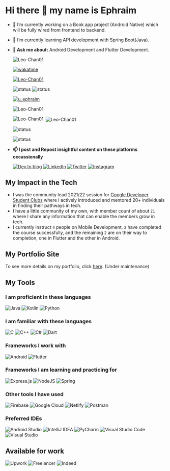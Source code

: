 # Hi there 👋 my name is Ephraim

- 🔭 I’m currently working on a Book app project (Android Native) which will be fully wired from frontend to backend.
- 🌱 I’m currently learning API development with Spring Boot(Java).
- **💬 Ask me about:** Android Development and Flutter Development.

  <p align="left"> <img src="https://komarev.com/ghpvc/?username=Leo-Chan01&label=Profile%20views&color=0e75b6&style=flat" alt="Leo-Chan01" /> </p> 
  
  [![wakatime](https://wakatime.com/badge/user/0ff88b28-7a04-4e0a-afa9-7851e4ae7b3f.svg)](https://wakatime.com/@0ff88b28-7a04-4e0a-afa9-7851e4ae7b3f)


  <p align="left"> <a href="https://github.com/ryo-ma/github-profile-trophy"><img src="https://github-profile-trophy.vercel.app/?username=Leo-Chan01" alt="Leo-Chan01" /></a> </p>
  
  ![status](https://badge.stateful.com/Leo-Chan01/status.svg)   ![status](https://badge.stateful.com/Leo-Chan01/dnd.svg)

  
  <p align="left"> <a href="https://twitter.com/u_ephraim" target="blank"><img src="https://img.shields.io/twitter/follow/u_ephraim?logo=twitter&style=for-the-badge" alt="u_ephraim" /></a> </p>
    
    <p><img align="center" src="https://github-readme-streak-stats.herokuapp.com/?user=Leo-Chan01&" alt="Leo-Chan01" /></p>

    <p><img align="left" src="https://github-readme-stats.vercel.app/api/top-langs?username=Leo-Chan01&show_icons=true&locale=en&layout=compact" alt="Leo-Chan01" /></p>

    <p>&nbsp;<img align="center" src="https://github-readme-stats.vercel.app/api?username=Leo-Chan01&show_icons=true&locale=en" alt="Leo-Chan01" /></p>
    
    ![status](https://badge.stateful.com/Leo-Chan01/status.svg)
   
    ![status](https://badge.stateful.com/Leo-Chan01/dnd.svg)

- **📫 I post and Repost insightful content on these platforms occassionally** 

  [![Dev.to blog](https://img.shields.io/badge/dev.to-0A0A0A?style=for-the-badge&logo=dev.to&logoColor=white)](https://dev.to/leochan01)    [![LinkedIn](https://img.shields.io/badge/linkedin-%230077B5.svg?style=for-the-badge&logo=linkedin&logoColor=white)](https://linkedin.com/in/ephraimumunnakwe100) [![Twitter](https://img.shields.io/badge/Twitter-%231DA1F2.svg?style=for-the-badge&logo=Twitter&logoColor=white)](https://twitter.com/u_ephraim)  [![Instagram](https://img.shields.io/badge/Instagram-%23E4405F.svg?style=for-the-badge&logo=Instagram&logoColor=white)](https://instagram.com/your.favourite.developer)

## My Impact in the Tech
- I was the community lead 2021/22 session for [Google Developer Student Clubs](https://github.com/gdscaefunai) where I actively introduced and mentored 20+ individuals in finding their pathways in tech.
- I have a little community of my own, with member count of about ```21``` where  I share any information that can enable the members grow in tech.
- I currently instruct ```4``` people on Mobile Development, ```2``` have completed the course successfully, and the remaining ```2``` are on their way to completion, one in Flutter and the other in Android.

## My Portfolio Site
To see more details on my portfolio, click [here](https://ephraimumunnakwe.me). (Under maintenance)

## My Tools
### I am proficient in these languages
![Java](https://img.shields.io/badge/java-%23ED8B00.svg?style=for-the-badge&logo=java&logoColor=white)  ![Kotlin](https://img.shields.io/badge/kotlin-%237F52FF.svg?style=for-the-badge&logo=kotlin&logoColor=white)  ![Python](https://img.shields.io/badge/python-3670A0?style=for-the-badge&logo=python&logoColor=ffdd54)

### I am familiar with these languages
![C](https://img.shields.io/badge/c-%2300599C.svg?style=for-the-badge&logo=c&logoColor=white) ![C++](https://img.shields.io/badge/c++-%2300599C.svg?style=for-the-badge&logo=c%2B%2B&logoColor=white) ![C#](https://img.shields.io/badge/c%23-%23239120.svg?style=for-the-badge&logo=c-sharp&logoColor=white) ![Dart](https://img.shields.io/badge/dart-%230175C2.svg?style=for-the-badge&logo=dart&logoColor=white)

### Frameworks I work with
![Android](https://img.shields.io/badge/Android-3DDC84?style=for-the-badge&logo=android&logoColor=white)  ![Flutter](https://img.shields.io/badge/Flutter-%2302569B.svg?style=for-the-badge&logo=Flutter&logoColor=white) 

### Frameworks I am learning and practicing for
![Express.js](https://img.shields.io/badge/express.js-%23404d59.svg?style=for-the-badge&logo=express&logoColor=%2361DAFB) ![NodeJS](https://img.shields.io/badge/node.js-6DA55F?style=for-the-badge&logo=node.js&logoColor=white) ![Spring](https://img.shields.io/badge/spring-%236DB33F.svg?style=for-the-badge&logo=spring&logoColor=white)

### Other tools I have used
![Firebase](https://img.shields.io/badge/firebase-%23039BE5.svg?style=for-the-badge&logo=firebase)  ![Google Cloud](https://img.shields.io/badge/GoogleCloud-%234285F4.svg?style=for-the-badge&logo=google-cloud&logoColor=white) ![Netlify](https://img.shields.io/badge/netlify-%23000000.svg?style=for-the-badge&logo=netlify&logoColor=#00C7B7) ![Postman](https://img.shields.io/badge/Postman-FF6C37?style=for-the-badge&logo=postman&logoColor=white)

### Preferred IDEs
![Android Studio](https://img.shields.io/badge/Android%20Studio-3DDC84.svg?style=for-the-badge&logo=android-studio&logoColor=white) ![IntelliJ IDEA](https://img.shields.io/badge/IntelliJIDEA-000000.svg?style=for-the-badge&logo=intellij-idea&logoColor=white) ![PyCharm](https://img.shields.io/badge/pycharm-143?style=for-the-badge&logo=pycharm&logoColor=black&color=black&labelColor=green)  ![Visual Studio Code](https://img.shields.io/badge/Visual%20Studio%20Code-0078d7.svg?style=for-the-badge&logo=visual-studio-code&logoColor=white) ![Visual Studio](https://img.shields.io/badge/Visual%20Studio-5C2D91.svg?style=for-the-badge&logo=visual-studio&logoColor=white)  

## Available for work
![Upwork](https://img.shields.io/badge/UpWork-6FDA44?style=for-the-badge&logo=Upwork&logoColor=white) ![Freelancer](https://img.shields.io/badge/Freelancer-29B2FE?style=for-the-badge&logo=Freelancer&logoColor=white) ![Indeed](https://img.shields.io/badge/indeed-003A9B?style=for-the-badge&logo=indeed&logoColor=white) 

<!--[![My activity graph](https://activity-graph.herokuapp.com/graph?username=Leo-Chan01)](https://github.com/Leo-Chan01/github-readme-activity-graph)-->
